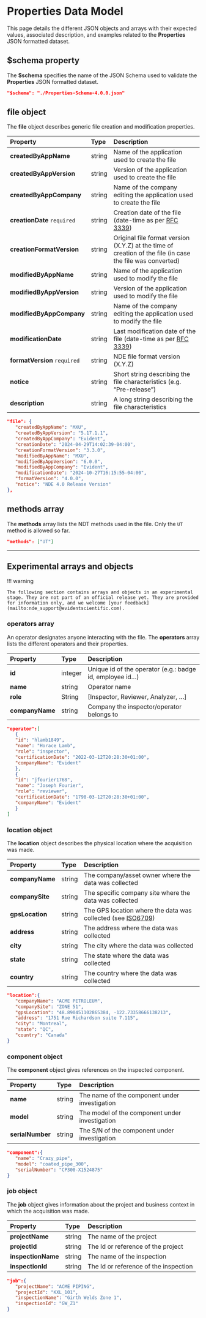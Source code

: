 # **Properties** Data Model

This page details the different JSON objects and arrays with their expected values, associated description, and examples related to the **Properties** JSON formatted dataset. 

## **$schema** property

The **$schema** specifies the name of the JSON Schema used to validate the **Properties** JSON formatted dataset. 

``` json 
"$schema": "./Properties-Schema-4.0.0.json"
```

## **file** object

The **file** object describes generic file creation and modification properties. 

| Property                     | Type   | Description                                                                                                                  |
| :--------------------------- | :----- | :--------------------------------------------------------------------------------------------------------------------------- |
| **createdByAppName**         | string | Name of the application used to create the file                                                                              |
| **createdByAppVersion**      | string | Version of the application used to create the file                                                                           |
| **createdByAppCompany**      | string | Name of the company editing the application used to create the file                                                          |
| **creationDate** `required`  | string | Creation date of the file (date-time as per [RFC 3339](https://datatracker.ietf.org/doc/html/rfc3339#section-5.6))           |
| **creationFormatVersion**    | string | Original file format version (X.Y.Z) at the time of creation of the file (in case the file was converted)                    |
| **modifiedByAppName**        | string | Name of the application used to modify the file                                                                              |
| **modifiedByAppVersion**     | string | Version of the application used to modify the file                                                                           |
| **modifiedByAppCompany**     | string | Name of the company editing the application used to modify the file                                                          |
| **modificationDate**         | string | Last modification date of the file  (date-time as per [RFC 3339](https://datatracker.ietf.org/doc/html/rfc3339#section-5.6)) |
| **formatVersion** `required` | string | NDE file format version (X.Y.Z)                                                                                              |
| **notice**                   | string | Short string describing the file characteristics (e.g. “Pre-release”)                                                        |
| **description**              | string | A long string describing the file characteristics                                                                            |

```json title="Example"
"file": {
   "createdByAppName": "MXU",
   "createdByAppVersion": "5.17.1.1",
   "createdByAppCompany": "Evident",
   "creationDate": "2024-04-29T14:02:39-04:00",
   "creationFormatVersion": "3.3.0",
   "modifiedByAppName": "MXU",
   "modifiedByAppVersion": "6.0.0",
   "modifiedByAppCompany": "Evident",
   "modificationDate": "2024-10-27T16:15:55-04:00",
   "formatVersion": "4.0.0",
   "notice": "NDE 4.0 Release Version"
},
```

## **methods** array 

The **methods** array lists the NDT methods used in the file. Only the `UT` method is allowed so far. 

```json title="Example"
"methods": ["UT"]
```

---

## Experimental arrays and objects

!!! warning

    The following section contains arrays and objects in an experimental stage. They are not part of an official release yet. They are provided for information only, and we welcome [your feedback](mailto:nde_support@evidentscientific.com). 

### **operators** array 

<!-- md:flag experimental -->

An operator designates anyone interacting with the file. The **operators** array lists the different operators and their properties.

| Property        | Type    | Description                                            |
| :-------------- | :------ | :----------------------------------------------------- |
| **id**          | integer | Unique id of the operator (e.g.: badge id, employee id…) |
| **name**        | string  | Operator name                                          |
| **role**        | String  | [Inspector, Reviewer, Analyzer, …]                     |
| **companyName** | string  | Company the inspector/operator belongs to              |


```json title="Example"
"operator":[
   {
   "id": "hlamb1849",
   "name": "Horace Lamb",
   "role": "inspector",
   "certificationDate": "2022-03-12T20:28:30+01:00",
   "companyName": "Evident" 
   },
   {
   "id": "jfourier1768",
   "name": "Joseph Fourier",
   "role": "reviewer",
   "certificationDate": "1790-03-12T20:28:30+01:00",
   "companyName": "Evident" 
   }
]
```

### **location** object 

<!-- md:flag experimental -->

The **location** object describes the physical location where the acquisition was made. 

| Property        | Type   | Description                                                                                               |
| :-------------- | :----- | :-------------------------------------------------------------------------------------------------------- |
| **companyName** | string | The company/asset owner where the data was collected                                                      |
| **companySite** | string | The specific company site where the data was collected                                                    |
| **gpsLocation** | string | The GPS location where the data was collected (see [ISO6709](https://www.iso.org/fr/standard/75147.html)) |
| **address**     | string | The address where the data was collected                                                                  |
| **city**        | string | The city where the data was collected                                                                     |
| **state**       | string | The state where the data was collected                                                                    |
| **country**     | string | The country where the data was collected                                                                  |

```json title="Example"
"location":{
   "companyName": "ACME PETROLEUM",
   "companySite": "ZONE 51",
   "gpsLocation": "48.890451102865384, -122.73358666138213",
   "address": "1751 Rue Richardson suite 7.115",
   "city": "Montreal",
   "state": "QC",
   "country": "Canada" 
}
```

### **component** object

<!-- md:flag experimental -->

The **component** object gives references on the inspected component. 

| Property         | Type   | Description                                    |
| :--------------- | :----- | :--------------------------------------------- |
| **name**         | string | The name of the component under investigation  |
| **model**        | string | The model of the component under investigation |
| **serialNumber** | string | The S/N of the component under investigation   |

```json title="Example"
"component":{
   "name": "Crazy_pipe",
   "model": "coated_pipe_300",
   "serialNumber": "CP300-X1524875" 
}
```

### **job** object 

<!-- md:flag experimental -->

The **job** object gives information about the project and business context in which the acquisition was made. 

| Property           | Type   | Description                           |
| :----------------- | :----- | :------------------------------------ |
| **projectName**    | string | The name of the project               |
| **projectId**      | string | The Id or reference of the project    |
| **inspectionName** | string | The name of the inspection            |
| **inspectionId**   | string | The Id or reference of the inspection |

```json title="Example"
"job":{
   "projectName": "ACME PIPING",
   "projectId": "KXL_101",
   "inspectionName": "Girth Welds Zone 1",
   "inspectionId": "GW_Z1" 
}
```